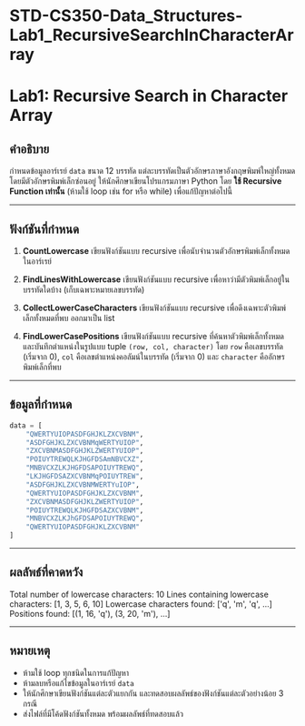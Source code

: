 # STD-CS350-Data_Structures-Lab1_RecursiveSearchInCharacterArray
# Lab1: Recursive Search in Character Array

## คำอธิบาย

กำหนดข้อมูลอาร์เรย์ `data` ขนาด 12 บรรทัด แต่ละบรรทัดเป็นตัวอักษรภาษาอังกฤษพิมพ์ใหญ่ทั้งหมด โดยมีตัวอักษรพิมพ์เล็กซ่อนอยู่ ให้นักศึกษาเขียนโปรแกรมภาษา Python โดย **ใช้ Recursive Function เท่านั้น** (ห้ามใช้ loop เช่น for หรือ while) เพื่อแก้ปัญหาต่อไปนี้

---

## ฟังก์ชันที่กำหนด

1. **CountLowercase**
   เขียนฟังก์ชันแบบ recursive เพื่อนับจำนวนตัวอักษรพิมพ์เล็กทั้งหมดในอาร์เรย์

2. **FindLinesWithLowercase**
   เขียนฟังก์ชันแบบ recursive เพื่อหาว่ามีตัวพิมพ์เล็กอยู่ในบรรทัดใดบ้าง (เก็บเฉพาะหมายเลขบรรทัด)

3. **CollectLowerCaseCharacters**
   เขียนฟังก์ชันแบบ recursive เพื่อดึงเฉพาะตัวพิมพ์เล็กทั้งหมดที่พบ ออกมาเป็น list

4. **FindLowerCasePositions**
   เขียนฟังก์ชันแบบ recursive ที่ค้นหาตัวพิมพ์เล็กทั้งหมด และบันทึกตำแหน่งในรูปแบบ tuple
   `(row, col, character)`
   โดย `row` คือเลขบรรทัด (เริ่มจาก 0), `col` คือเลขตำแหน่งคอลัมน์ในบรรทัด (เริ่มจาก 0) และ `character` คืออักษรพิมพ์เล็กที่พบ

---

## ข้อมูลที่กำหนด

```python
data = [
    "QWERTYUIOPASDFGHJKLZXCVBNM",
    "ASDFGHJKLZXCVBNMqWERTYUIOP",
    "ZXCVBNMASDFGHJKLZWERTYUIOP",
    "POIUYTREWQLKJHGFDSAmNBVCXZ",
    "MNBVCXZLKJHGFDSAPOIUYTREWQ",
    "LKJHGFDSAZXCVBNMqPOIUYTREW",
    "ASDFGHJKLZXCVBNMWERTYuIOP",
    "QWERTYUIOPASDFGHJKLZXCVBNM",
    "ZXCVBNMASDFGHJKLZWERTYUIOP",
    "POIUYTREWQLKJHGFDSAZXCVBNM",
    "MNBVCXZLKJhGFDSAPOIUYTREWQ",
    "QWERTYUIOPASDFGHJKLZXCVBNM"
]
```

---

## ผลลัพธ์ที่คาดหวัง

Total number of lowercase characters: 10 
Lines containing lowercase characters: [1, 3, 5, 6, 10] 
Lowercase characters found: ['q', 'm', 'q', ...] 
Positions found: [(1, 16, 'q'), (3, 20, 'm'), ...] 


---

## หมายเหตุ

- ห้ามใช้ loop ทุกชนิดในการแก้ปัญหา
- ห้ามลบหรือแก้ไขข้อมูลในอาร์เรย์ `data`
- ให้นักศึกษาเขียนฟังก์ชันแต่ละตัวแยกกัน และทดสอบผลลัพธ์ของฟังก์ชันแต่ละตัวอย่างน้อย 3 กรณี
- ส่งไฟล์ที่มีโค้ดฟังก์ชันทั้งหมด พร้อมผลลัพธ์ที่ทดสอบแล้ว

